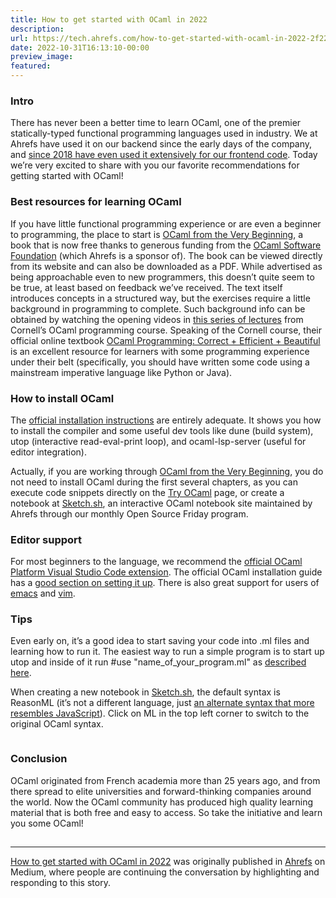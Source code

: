 ```yaml
---
title: How to get started with OCaml in 2022
description:
url: https://tech.ahrefs.com/how-to-get-started-with-ocaml-in-2022-2f22b578b984?source=rss----303662d88bae--ocaml
date: 2022-10-31T16:13:10-00:00
preview_image:
featured:
---
```


<h3>Intro</h3><p>There has never been a better time to learn OCaml, one of the premier statically-typed functional programming languages used in industry. We at Ahrefs have used it on our backend since the early days of the company, and <a href="https://tech.ahrefs.com/one-and-a-half-years-of-reasonml-in-production-2250cf5ba63b">since 2018 have even used it extensively for our frontend code</a>. Today we&rsquo;re very excited to share with you our favorite recommendations for getting started with&nbsp;OCaml!</p><h3>Best resources for learning&nbsp;OCaml</h3><p>If you have little functional programming experience or are even a beginner to programming, the place to start is <a href="https://ocaml-book.com/">OCaml from the Very Beginning</a>, a book that is now free thanks to generous funding from the <a href="https://ocaml-sf.org/">OCaml Software Foundation</a> (which Ahrefs is a sponsor of). The book can be viewed directly from its website and can also be downloaded as a PDF. While advertised as being approachable even to new programmers, this doesn&rsquo;t quite seem to be true, at least based on feedback we&rsquo;ve received. The text itself introduces concepts in a structured way, but the exercises require a little background in programming to complete. Such background info can be obtained by watching the opening videos in <a href="https://www.youtube.com/playlist?list=PLre5AT9JnKShBOPeuiD9b-I4XROIJhkIU">this series of lectures</a> from Cornell&rsquo;s OCaml programming course. Speaking of the Cornell course, their official online textbook <a href="https://cs3110.github.io/textbook/cover.html">OCaml Programming: Correct + Efficient + Beautiful</a> is an excellent resource for learners with some programming experience under their belt (specifically, you should have written some code using a mainstream imperative language like Python or&nbsp;Java).</p><h3>How to install&nbsp;OCaml</h3><p>The <a href="https://ocaml.org/docs/up-and-running">official installation instructions</a> are entirely adequate. It shows you how to install the compiler and some useful dev tools like dune (build system), utop (interactive read-eval-print loop), and ocaml-lsp-server (useful for editor integration).</p><p>Actually, if you are working through <a href="https://ocaml-book.com/">OCaml from the Very Beginning</a>, you do not need to install OCaml during the first several chapters, as you can execute code snippets directly on the <a href="https://try.ocamlpro.com/">Try OCaml</a> page, or create a notebook at <a href="https://sketch.sh/">Sketch.sh</a>, an interactive OCaml notebook site maintained by Ahrefs through our monthly Open Source Friday&nbsp;program.</p><h3>Editor support</h3><p>For most beginners to the language, we recommend the <a href="https://marketplace.visualstudio.com/items?itemName=ocamllabs.ocaml-platform">official OCaml Platform Visual Studio Code extension</a>. The official OCaml installation guide has a <a href="https://ocaml.org/docs/up-and-running#editor-support-for-ocaml">good section on setting it up</a>. There is also great support for users of <a href="https://github.com/ocaml/tuareg">emacs</a> and&nbsp;<a href="https://github.com/ocaml/vim-ocaml">vim</a>.</p><h3>Tips</h3><p>Even early on, it&rsquo;s a good idea to start saving your code into&nbsp;.ml files and learning how to run it. The easiest way to run a simple program is to start up utop and inside of it run #use &quot;name_of_your_program.ml&quot; as <a href="https://ocaml.org/docs/first-hour#running-ocaml-programs">described here</a>.</p><p>When creating a new notebook in <a href="https://sketch.sh/">Sketch.sh</a>, the default syntax is ReasonML (it&rsquo;s not a different language, just <a href="https://en.wikipedia.org/wiki/Reason_(programming_language)">an alternate syntax that more resembles JavaScript</a>). Click on ML in the top left corner to switch to the original OCaml&nbsp;syntax.</p><figure><img src="https://cdn-images-1.medium.com/max/1024/0*EgPCQlLR4C54N3Ge" alt=""/></figure><h3>Conclusion</h3><p>OCaml originated from French academia more than 25 years ago, and from there spread to elite universities and forward-thinking companies around the world. Now the OCaml community has produced high quality learning material that is both free and easy to access. So take the initiative and learn you some&nbsp;OCaml!</p><img src="https://medium.com/_/stat?event=post.clientViewed&amp;referrerSource=full_rss&amp;postId=2f22b578b984" width="1" height="1" alt=""/><hr/><p><a href="https://tech.ahrefs.com/how-to-get-started-with-ocaml-in-2022-2f22b578b984">How to get started with OCaml in 2022</a> was originally published in <a href="https://tech.ahrefs.com">Ahrefs</a> on Medium, where people are continuing the conversation by highlighting and responding to this story.</p>
